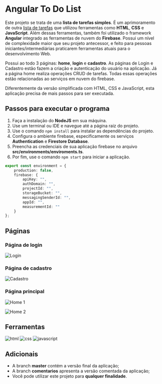 # Angular To Do List

Este projeto se trata de uma **lista de tarefas simples**. É um aprimoramento de outra [lista de tarefas](https://github.com/FernandoHugo399/simple-to-do-list) que utilizou ferramentas como **HTML**, **CSS** e **JavaScript**. Além dessas ferramentas, também foi utilizado o framework **Angular** integrado as ferramentas de nuvem do **Firebase**. Possui um nível de complexidade maior que seu projeto antecessor, e feito para pessoas iniciantes/intermediárias praticarem ferramentas atuais para o desenvolvimento Web.

Possui ao todo 3 páginas: **home**, **login** e **cadastro**. As páginas de Login e Cadastro estão fazem a criação e autenticação do usuário na aplicação. Já a página home realiza operações CRUD de tarefas. Todas essas operações estão relacionadas ao serviços em nuvem do firebase.

Diferentemente da versão simplificada com HTML, CSS e JavaScript, esta aplicação precisa de mais passos para ser executada.
## Passos para executar o programa

1. Faça a instalação do **NodeJS** em sua máquina.
2. Use um terminal ou IDE e navegue até a página raiz do projeto.
3. Use o comando `npm install` para instalar as dependências do projeto.
4. Configura o ambiente firebase, especificamente os serviços **Authentication** e **Firestore Database**.
5. Preencha as credenciais de sua aplicação firebase no arquivo **src/environments/enviroments.ts**.
6. Por fim, use o comando `npm start` para iniciar a aplicação.

```ts
export const environment = {
    production: false,
    firebase: {
        apiKey: "",
        authDomain: "",
        projectId: "",
        storageBucket: "",
        messagingSenderId: "",
        appId: "",
        measurementId: ""
    }
};
```


## Páginas
### Página de login
![Login](https://github.com/user-attachments/assets/58949c2d-8660-4582-889c-8af7e9720d81)

### Página de cadastro
![Cadastro](https://github.com/user-attachments/assets/901ec01e-fcd9-4352-95a0-8c474783661a)

### Página principal
![Home 1](https://github.com/user-attachments/assets/c63e305f-3d6a-4923-911f-12fd627da434)

![Home 2](https://github.com/user-attachments/assets/57645b8f-1705-4e80-9a82-82ed8b15c67c)

## Ferramentas
<p>
   <img src="https://img.shields.io/badge/HTML5-E34F26?style=for-the-badge&logo=html5&logoColor=white" alt="html">
   <img src="https://img.shields.io/badge/CSS3-1572B6?style=for-the-badge&logo=css3&logoColor=white" alt="css">
   <img src="https://img.shields.io/badge/JavaScript-F7DF1E?style=for-the-badge&logo=javascript&logoColor=black" alt="javascript">
</p>

## Adicionais
- A branch **master** contém a versão final da aplicação;
- A branch **comentarios** apresenta a versão comentada da aplicação;
- Você pode utilizar este projeto para **qualquer finalidade**.
